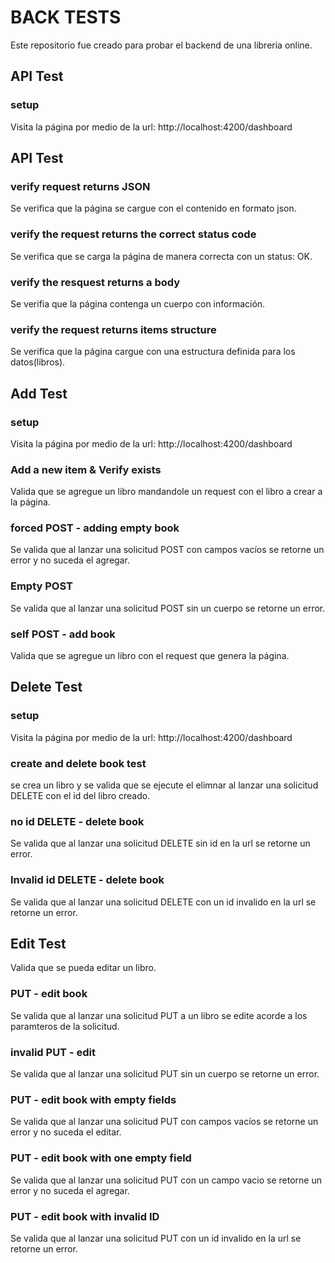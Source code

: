 # BACK TESTS

Este repositorio fue creado para probar el backend de una libreria online.

## API Test

### setup
Visita la página por medio de la url: http://localhost:4200/dashboard

## API Test

### verify request returns JSON
Se verifica que la página se cargue con el contenido en formato json.

### verify the request returns the correct status code
Se verifica que se carga la página de manera correcta con un status: OK.

### verify the resquest returns a body
Se verifia que la página contenga un cuerpo con información.

### verify the request returns items structure
Se verifica que la página cargue con una estructura definida para los datos(libros).

## Add Test 

### setup
Visita la página por medio de la url: http://localhost:4200/dashboard

### Add a new item & Verify exists

Valida que se agregue un libro mandandole un request con el libro a crear a la página.

### forced POST - adding empty book
Se valida que al lanzar una solicitud POST con campos vacíos se retorne un error y no suceda el agregar.

### Empty POST
Se valida que al lanzar una solicitud POST sin un cuerpo se retorne un error.

### self POST - add book
Valida que se agregue un libro con el request que genera la página.

## Delete Test 

### setup
Visita la página por medio de la url: http://localhost:4200/dashboard

### create and delete book test 
se crea un libro y se valida que se ejecute el elimnar al lanzar una solicitud DELETE con el id del libro creado.

### no id DELETE - delete book
Se valida que al lanzar una solicitud DELETE sin id en la url se retorne un error.

### Invalid id DELETE - delete book
Se valida que al lanzar una solicitud DELETE con un id invalido en la url se retorne un error.

## Edit Test
Valida que se pueda editar un libro.

### PUT - edit book
Se valida que al lanzar una solicitud PUT a un libro se edite acorde a los paramteros de la solicitud.

### invalid PUT - edit
Se valida que al lanzar una solicitud PUT sin un cuerpo se retorne un error.

### PUT - edit book with empty fields
Se valida que al lanzar una solicitud PUT con campos vacíos se retorne un error y no suceda el editar.

### PUT - edit book with one empty field 
Se valida que al lanzar una solicitud PUT con un campo vacio se retorne un error y no suceda el agregar.

### PUT - edit book with invalid ID
Se valida que al lanzar una solicitud PUT con un id invalido en la url se retorne un error.